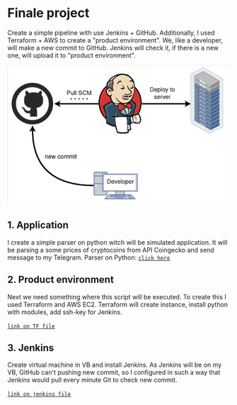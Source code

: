 # Finale project

Create a simple pipeline with use Jenkins + GitHub. Additionally, I used Terraform + AWS to create a "product environment". We, like a developer, will make a new commit to GitHub. Jenkins will check it, if there is a new one, will upload it to "product environment".

![alt text](https://github.com/whitemag313/DevOps_online_Kharkiv_2022_1/blob/master/m9_FinaleProject/scheme_fp.png)

## 1. Application
I create a simple parser on python witch will be simulated application. It will be parsing a some prices of cryptocoins from API Coingecko and send message to my Telegram.
Parser on Python:
<code>[click here](https://github.com/whitemag313/DevOps_online_Kharkiv_2022_1/blob/master/m9_FinaleProject/parser_cg.py "link on GitHub")
</code>

## 2. Product environment
Next we need something where this script will be executed. To create this I used Terraform and AWS EC2.
Terraform will create instance, install python with modules, add ssh-key for Jenkins.

<code>[link on TF file](https://github.com/whitemag313/DevOps_online_Kharkiv_2022_1/blob/master/m9_FinaleProject/TF/main.tf "link on GitHub")
</code>
## 3. Jenkins
Create virtual machine in VB and install Jenkins. As Jenkins will be on my VB, GitHub can't pushing new commit, so I configured in such a way that Jenkins would pull every minute Git to check new commit.

<code>[link on jenkins file](https://github.com/whitemag313/DevOps_online_Kharkiv_2022_1/blob/master/m9_FinaleProject/test_job.jenkins "link on GitHub")
